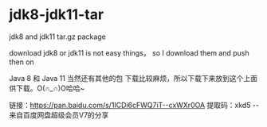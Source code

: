 # jdk8-jdk11-tar
jdk8 and  jdk11  tar.gz package


download jdk8 or jdk11 is not easy things， so  I download them and push then on

Java 8 和 Java 11 当然还有其他的包 下载比较麻烦，所以下载下来放到这个上面供下载。O(∩_∩)O哈哈~

链接：https://pan.baidu.com/s/1ICDi6cFWQ7iT--cxWXr0OA 
提取码：xkd5 
--来自百度网盘超级会员V7的分享
